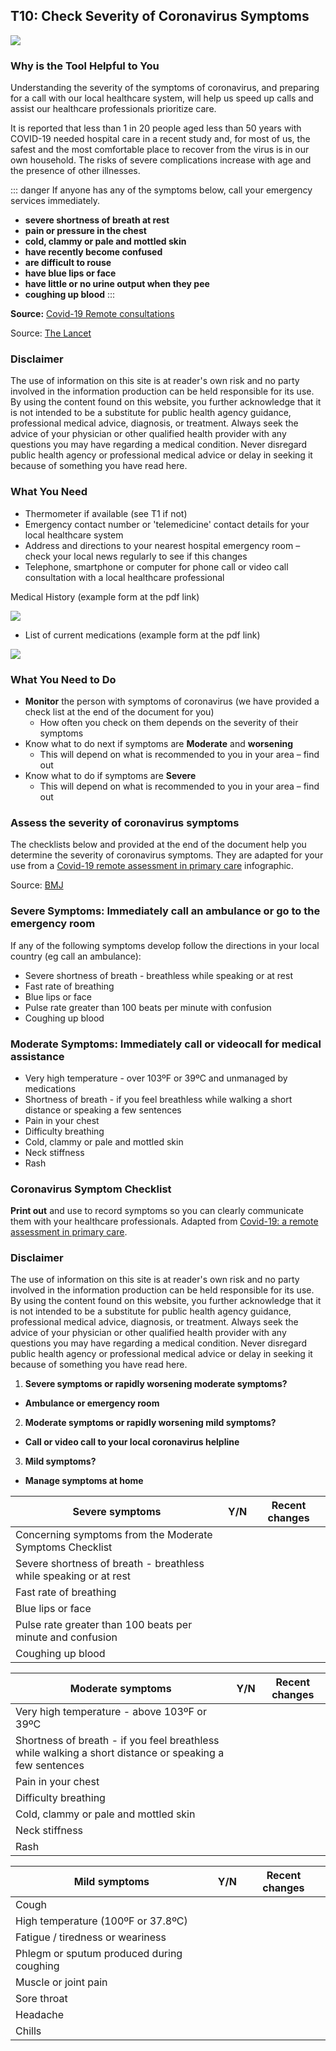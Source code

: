 ## T10: Check Severity of Coronavirus Symptoms

<a href="/T10-Symptom_Severity_Checker_V2.pdf" target="_blank">
    <img class="downloadtools" src="/download-tools.png" />
</a>

### Why is the Tool Helpful to You

Understanding the severity of the symptoms of coronavirus, and preparing for a call with our local healthcare system, will help us speed up calls and assist our healthcare professionals prioritize care.

It is reported that less than 1 in 20 people aged less than 50 years with COVID-19 needed hospital care in a recent study and, for most of us, the safest and the most comfortable place to recover from the virus is in our own household. The risks of severe complications increase with age and the presence of other illnesses.

::: danger
If anyone has any of the symptoms below, call your emergency services immediately.

* __severe shortness of breath at rest__
* __pain or pressure in the chest__
* __cold, clammy or pale and mottled skin__
* __have recently become confused__
* __are difficult to rouse__
* __have blue lips or face__
* __have little or no urine output when they pee__
* __coughing up blood__
:::

__Source:__ [Covid-19 Remote consultations](https://www.bmj.com/content/368/bmj.m1182)

Source: [The Lancet](https://www.thelancet.com/journals/laninf/article/PIIS1473-3099(20)30243-7/fulltext)

### Disclaimer

The use of information on this site is at reader&#39;s own risk and no party involved in the information production can be held responsible for its use. By using the content found on this website, you further acknowledge that it is not intended to be a substitute for public health agency guidance, professional medical advice, diagnosis, or treatment. Always seek the advice of your physician or other qualified health provider with any questions you may have regarding a medical condition. Never disregard public health agency or professional medical advice or delay in seeking it because of something you have read here.

### What You Need

- Thermometer if available (see T1 if not)
- Emergency contact number or 'telemedicine' contact details for your local healthcare system
- Address and directions to your nearest hospital emergency room – check your local news regularly to see if this changes
- Telephone, smartphone or computer for phone call or video call consultation with a local healthcare professional

Medical History (example form at the pdf link)

<a href="http://cfpulmonary.com/wp-content/uploads/2013/01/New-Patient-Packs-Med-Hx.pdf" target="_blank">
    <img class="downloadtools" src="/pdf.png" />
</a>

- List of current medications (example form at the pdf link)

<a href="http://medsandaging.com/downloads/PersonalMedList.pdf" target="_blank">
    <img class="downloadtools" src="/pdf.png" />
</a>
 
### What You Need to Do

- **Monitor** the person with symptoms of coronavirus (we have provided a check list at the end of the document for you)
  - How often you check on them depends on the severity of their symptoms
- Know what to do next if symptoms are **<span class="moderate">Moderate</span>** and **worsening**
  - This will depend on what is recommended to you in your area – find out
- Know what to do if symptoms are **<span class="severe">Severe</span>**
  - This will depend on what is recommended to you in your area – find out

### Assess the severity of coronavirus symptoms

The checklists below and provided at the end of the document help you determine the severity of coronavirus symptoms. They are adapted for your use from a [Covid-19 remote assessment in primary care](https://www.bmj.com/content/368/bmj.m1182) infographic.

Source: [BMJ](https://www.bmj.com/content/368/bmj.m1182)

### <span class="severe">Severe</span> Symptoms: Immediately call an ambulance or go to the emergency room

If any of the following symptoms develop follow the directions in your local country (eg call an ambulance):

- Severe shortness of breath - breathless while speaking or at rest
- Fast rate of breathing
- Blue lips or face
- Pulse rate greater than 100 beats per minute with confusion
- Coughing up blood

### <span class="moderate">Moderate</span> Symptoms: Immediately call or videocall for medical assistance

- Very high temperature - over 103ºF or 39ºC and unmanaged by medications
- Shortness of breath - if you feel breathless while walking a short distance or speaking a few sentences
- Pain in your chest
- Difficulty breathing
- Cold, clammy or pale and mottled skin
- Neck stiffness
- Rash

### Coronavirus Symptom Checklist

**Print out** and use to record symptoms so you can clearly communicate them with your healthcare professionals. Adapted from [Covid-19: a remote assessment in primary care](https://www.bmj.com/content/368/bmj.m1182).

### Disclaimer

The use of information on this site is at reader's own risk and no party involved in the information production can be held responsible for its use. By using the content found on this website, you further acknowledge that it is not intended to be a substitute for public health agency guidance, professional medical advice, diagnosis, or treatment. Always seek the advice of your physician or other qualified health provider with any questions you may have regarding a medical condition. Never disregard public health agency or professional medical advice or delay in seeking it because of something you have read here.

1. **<span class="severe">Severe</span> symptoms or rapidly worsening moderate symptoms?**

- **Ambulance or emergency room**

2. **<span class="moderate">Moderate</span> symptoms or rapidly worsening mild symptoms?**

  - **Call or video call to your local coronavirus helpline**

3. **<span class="mild">Mild</span> symptoms?**

  - **Manage symptoms at home**

| **<span class="severe">Severe</span> symptoms** | **Y/N** | **Recent changes** |
| --- | --- | --- |
| Concerning symptoms from the <span class="moderate">Moderate</span> Symptoms Checklist |   |   |
| Severe shortness of breath - breathless while speaking or at rest |   |   |
| Fast rate of breathing |   |   |
| Blue lips or face |   |   |
| Pulse rate greater than 100 beats per minute and confusion |   |   |
| Coughing up blood |   |   |

| **<span class="moderate">Moderate</span> symptoms** | **Y/N** | **Recent changes** |
| --- | --- | --- |
| Very high temperature - above 103ºF or 39ºC |   |   |
| Shortness of breath - if you feel breathless while walking a short distance or speaking a few sentences |   |   |
| Pain in your chest |   |   |
| Difficulty breathing |   |   |
| Cold, clammy or pale and mottled skin |   |   |
| Neck stiffness |   |   |
| Rash |   |   |

| **<span class="mild">Mild</span> symptoms** | **Y/N** | **Recent changes** |
| --- | --- | --- |
| Cough |   |   |
| High temperature (100ºF or 37.8ºC) |   |   |
| Fatigue / tiredness or weariness |   |   |
| Phlegm or sputum produced during coughing |   |   |
| Muscle or joint pain |   |   |
| Sore throat |   |   |
| Headache |   |   |
| Chills |   |   |
